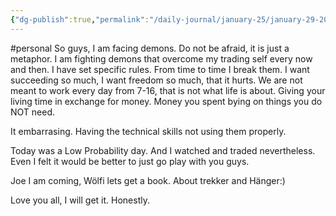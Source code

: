 ```yaml
---
{"dg-publish":true,"permalink":"/daily-journal/january-25/january-29-2025/","created":"2025-01-29T16:19:24.061+01:00","updated":"2025-01-29T16:27:20.035+01:00"}
---
```


#personal 
So guys, I am facing demons. Do not be afraid, it is just a metaphor. I am fighting demons that overcome my trading self every now and then. 
I have set specific rules. From time to time I break them. I want succeeding so much, I want freedom so much, that it hurts. 
We are not meant to work every day from 7-16, that is not what life is about. Giving your living time in exchange for money. Money you spent bying on things you do NOT need. 

It embarrasing. Having the technical skills not using them properly. 

Today was a Low Probability day. And I watched and traded nevertheless. Even I felt it would be better to just go play with you guys.

Joe I am coming, Wölfi lets get a book. About trekker and Hänger:)

Love you all, I will get it. Honestly. 